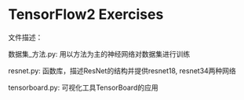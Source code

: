 # TensorFlow2 Exercises

文件描述：

数据集_方法.py: 用以方法为主的神经网络对数据集进行训练

resnet.py: 函数库，描述ResNet的结构并提供resnet18, resnet34两种网络

tensorboard.py: 可视化工具TensorBoard的应用
